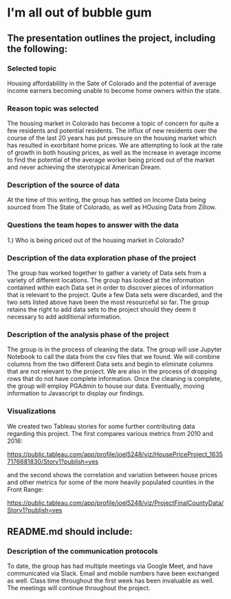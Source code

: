 # I'm all out of bubble gum

## The presentation outlines the project, including the following:

### **Selected topic**
Housing affordablility in the Sate of Colorado and the potential of average income earners becoming unable to become home owners within the state.

### **Reason topic was selected**
The housing market in Colorado has become a topic of concern for quite a few residents and potential residents.  The influx of new residents over the course of the last 20 years has put pressure on the housing market which has resulted in exorbitant home prices.  We are attempting to look at the rate of growth in both housing prices, as well as the increase in average income to find the potential of the average worker being priced out of the market and never achieving the sterotypical American Dream.

### **Description of the source of data**
At the time of this writing, the group has settled on Income Data being sourced from The State of Colorado, as well as HOusing Data from Zillow.

### **Questions the team hopes to answer with the data**
1.) Who is being priced out of the housing market in Colorado?

### **Description of the data exploration phase of the project**
The group has worked together to gather a variety of Data sets from a variety of different locations.  The group has looked at the information contained within each Data set in order to discover pieces of information that is relevant to the project.  Quite a few Data sets were discarded, and the two sets listed above have been the most resourceful so far.  The group retains the right to add data sets to the project should they deem it necessary to add additional information.

### **Description of the analysis phase of the project**
The group is in the process of cleaning the data.  The group will use Jupyter Notebook to call the data from the csv files that we found.  We will combine columns from the two different Data sets and begin to eliminate columns that are not relevant to the project.  We are also in the process of dropping rows that do not have complete information.  Once the cleaning is complete, the group will employ PGAdmin to house our data.  Eventually, moving information to Javascript to display our findings.

### Visualizations

We created two Tableau stories for some further contributing data regarding this project. The first compares various metrics from 2010 and 2016:

https://public.tableau.com/app/profile/joel5248/viz/HousePriceProject_16357176681830/Story1?publish=yes

and the second shows the correlation and variation between house prices and other metrics for some of the more heavily populated counties in the Front Range:

https://public.tableau.com/app/profile/joel5248/viz/ProjectFinalCountyData/Story1?publish=yes

## README.md should include:

### **Description of the communication protocols**
To date, the group has had multiple meetings via Google Meet, and have communicated via Slack.  Email and mobile numbers have been exchanged as well. Class time throughout the first week has been invaluable as well. The meetings will continue throughout the project.
